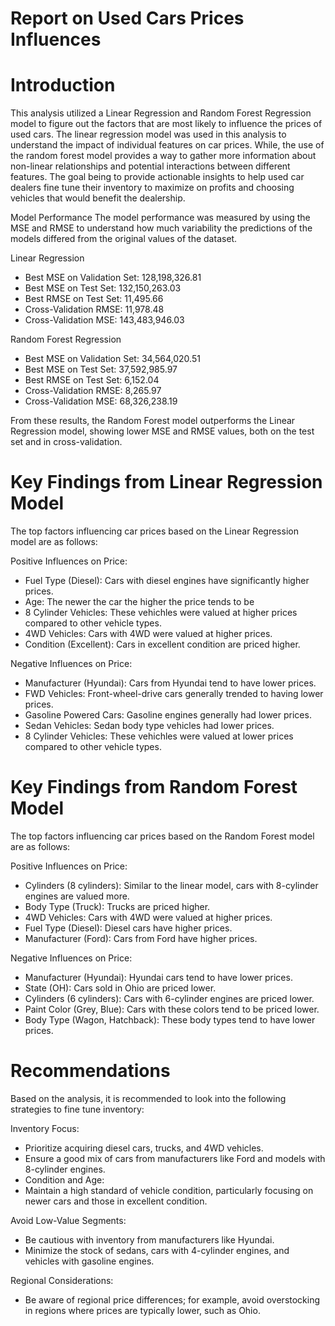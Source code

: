 # Report on Used Cars Prices Influences

# Introduction

This analysis utilized a Linear Regression and Random Forest Regression model to figure out the factors that are most likely to influence the prices of used cars. The linear regression model was used in this analysis to understand the impact of individual features on car prices. While, the use of the random forest model provides a way to gather more information about non-linear relationships and potential interactions between different features. The goal being to provide actionable insights to help used car dealers fine tune their inventory to maximize on profits and choosing vehicles that would benefit the dealership.

Model Performance
The model performance was measured by using the MSE and RMSE to understand how much variability the predictions of the models differed from the original values of the dataset.

Linear Regression

- Best MSE on Validation Set: 128,198,326.81
- Best MSE on Test Set: 132,150,263.03
- Best RMSE on Test Set: 11,495.66
- Cross-Validation RMSE: 11,978.48
- Cross-Validation MSE: 143,483,946.03

Random Forest Regression

- Best MSE on Validation Set: 34,564,020.51
- Best MSE on Test Set: 37,592,985.97
- Best RMSE on Test Set: 6,152.04
- Cross-Validation RMSE: 8,265.97
- Cross-Validation MSE: 68,326,238.19

From these results, the Random Forest model outperforms the Linear Regression model, showing lower MSE and RMSE values, both on the test set and in cross-validation.

# Key Findings from Linear Regression Model
The top factors influencing car prices based on the Linear Regression model are as follows:

Positive Influences on Price:
- Fuel Type (Diesel): Cars with diesel engines have significantly higher prices.
- Age: The newer the car the higher the price tends to be
- 8 Cylinder Vehicles: These vehichles were valued at higher prices compared to other vehicle types.
- 4WD Vehicles: Cars with 4WD were valued at higher prices.
- Condition (Excellent): Cars in excellent condition are priced higher.

Negative Influences on Price:
- Manufacturer (Hyundai): Cars from Hyundai tend to have lower prices.
- FWD Vehicles: Front-wheel-drive cars generally trended to having lower prices.
- Gasoline Powered Cars: Gasoline engines generally had lower prices.
- Sedan Vehicles: Sedan body type vehicles had lower prices.
- 8 Cylinder Vehicles: These vehichles were valued at lower prices compared to other vehicle types.

# Key Findings from Random Forest Model
The top factors influencing car prices based on the Random Forest model are as follows:

Positive Influences on Price:

- Cylinders (8 cylinders): Similar to the linear model, cars with 8-cylinder engines are valued more.
- Body Type (Truck): Trucks are priced higher.
- 4WD Vehicles: Cars with 4WD were valued at higher prices.
- Fuel Type (Diesel): Diesel cars have higher prices.
- Manufacturer (Ford): Cars from Ford have higher prices.

Negative Influences on Price:

- Manufacturer (Hyundai): Hyundai cars tend to have lower prices.
- State (OH): Cars sold in Ohio are priced lower.
- Cylinders (6 cylinders): Cars with 6-cylinder engines are priced lower.
- Paint Color (Grey, Blue): Cars with these colors tend to be priced lower.
- Body Type (Wagon, Hatchback): These body types tend to have lower prices.

# Recommendations
Based on the analysis, it is recommended to look into the following strategies to fine tune inventory:

Inventory Focus:
- Prioritize acquiring diesel cars, trucks, and 4WD vehicles.
- Ensure a good mix of cars from manufacturers like Ford and models with 8-cylinder engines.
- Condition and Age:
- Maintain a high standard of vehicle condition, particularly focusing on newer cars and those in excellent condition.

Avoid Low-Value Segments:
- Be cautious with inventory from manufacturers like Hyundai.
- Minimize the stock of sedans, cars with 4-cylinder engines, and vehicles with gasoline engines.

Regional Considerations:
- Be aware of regional price differences; for example, avoid overstocking in regions where prices are typically lower, such as Ohio.

